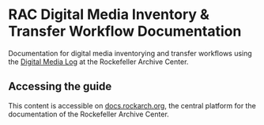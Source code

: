 # RAC Digital Media Inventory & Transfer Workflow Documentation

Documentation for digital media inventorying and transfer workflows using the [Digital Media Log](https://github.com/RockefellerArchiveCenter/dm_log) at the Rockefeller Archive Center.

## Accessing the guide

This content is accessible on [docs.rockarch.org](docs.rockarch.org), the central platform for the documentation of the Rockefeller Archive Center.
